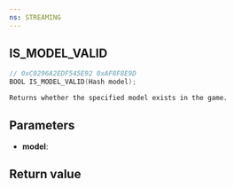 ```yaml
---
ns: STREAMING
---
```

## IS_MODEL_VALID

```c
// 0xC0296A2EDF545E92 0xAF8F8E9D
BOOL IS_MODEL_VALID(Hash model);
```

```
Returns whether the specified model exists in the game.  
```

## Parameters
* **model**: 

## Return value
